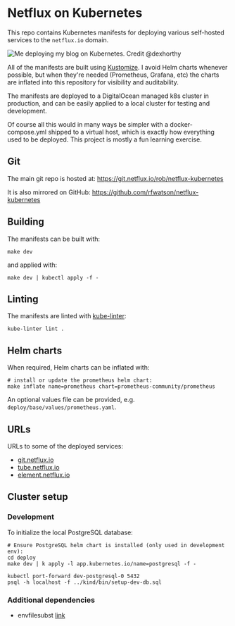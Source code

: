 # Netflux on Kubernetes

This repo contains Kubernetes manifests for deploying various self-hosted
services to the `netflux.io` domain.

![Me deploying my blog on Kubernetes. Credit @dexhorthy](https://git.netflux.io/rob/netflux-kubernetes/raw/branch/main/picture.jpg)

All of the manifests are built using [Kustomize](https://kustomize.io/). I
avoid Helm charts whenever possible, but when they're needed (Prometheus,
Grafana, etc) the charts are inflated into this repository for visibility and
auditability.

The manifests are deployed to a DigitalOcean managed k8s cluster in production,
and can be easily applied to a local cluster for testing and development.

Of course all this would in many ways be simpler with a docker-compose.yml
shipped to a virtual host, which is exactly how everything used to be deployed.
This project is mostly a fun learning exercise.

## Git

The main git repo is hosted at: https://git.netflux.io/rob/netflux-kubernetes

It is also mirrored on GitHub: https://github.com/rfwatson/netflux-kubernetes

## Building

The manifests can be built with:

```
make dev
```

and applied with:

```
make dev | kubectl apply -f -
```

## Linting

The manifests are linted with [kube-linter](https://docs.kubelinter.io):

```
kube-linter lint .
```

## Helm charts

When required, Helm charts can be inflated with:

```
# install or update the prometheus helm chart:
make inflate name=prometheus chart=prometheus-community/prometheus
```

An optional values file can be provided, e.g. `deploy/base/values/prometheus.yaml`.

## URLs

URLs to some of the deployed services:

* [git.netflux.io](https://git.netflux.io)
* [tube.netflux.io](https://tube.netflux.io)
* [element.netflux.io](https://element.netflux.io)

## Cluster setup

### Development

To initialize the local PostgreSQL database:

```
# Ensure PostgreSQL helm chart is installed (only used in development env):
cd deploy
make dev | k apply -l app.kubernetes.io/name=postgresql -f -

kubectl port-forward dev-postgresql-0 5432
psql -h localhost -f ../kind/bin/setup-dev-db.sql
```

### Additional dependencies

- envfilesubst [link](https://git.netflux.io/rob/envfilesubst)
